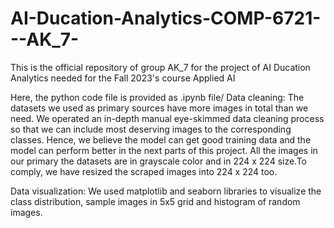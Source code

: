 # AI-Ducation-Analytics-COMP-6721---AK_7-
This is the official repository of group AK_7 for the project of AI Ducation Analytics needed for the Fall 2023's course Applied AI

Here, the python code file is provided as .ipynb file/
Data cleaning: The datasets we used as primary sources have more images in total than we need. We operated an in-depth manual eye-skimmed data cleaning process so that we can include most deserving images to the corresponding classes. Hence, we believe the model can get good training data and the model can perform better in the next parts of this project. All the images in our primary the datasets are in grayscale color and in 224 x 224 size.To comply, we have resized the scraped images into 224 x 224 too. 

Data visualization: We used matplotlib and seaborn libraries to visualize the class distribution, sample images in 5x5 grid and histogram of random images.
